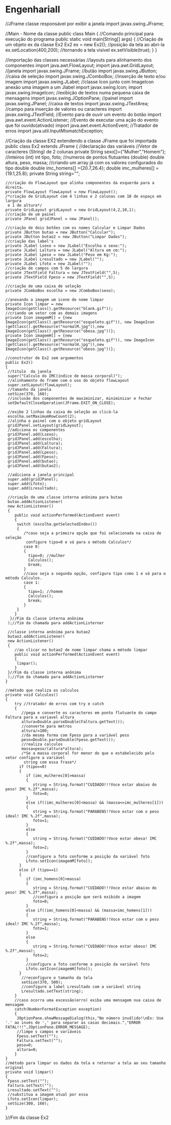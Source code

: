 # EngenhariaII


//JFrame classe responsável por exibir a janela
 import javax.swing.JFrame;
 
 //Main - Nome da classe
 public class Main
 {
    //Comando principal para execução do programa
    public static void main(String[] args)
    {
       //Criação de um objeto ex da classe Ex2
       Ex2 ex = new Ex2();
       //posição da tela ao abri-la
       ex.setLocation(400,200);
       //tornando a tela visível
       ex.setVisible(true);
    }
 }



//importação das classes necessárias
//layouts para alinhamento dos componentes
import java.awt.FlowLayout;
import java.awt.GridLayout;
//janela
import javax.swing.JFrame;
//butão
import javax.swing.JButton;
//caixa de seleção
import javax.swing.JComboBox;
//inserção de texto e/ou imagem
import javax.swing.JLabel;
//classe Icon junto com ImageIcon anexão uma imagem a um Jlabel
import javax.swing.Icon;
 import javax.swing.ImageIcon;
 //exibição de textos numa pequena caixa de mensagens
 import javax.swing.JOptionPane;
 //painel
 import javax.swing.JPanel;
 //caixa de textos
 import javax.swing.JTextArea;
 //campo para inserção de valores ou caracteres
 import javax.swing.JTextField;
 //Evento para de ouvir um evento do botão
 import java.awt.event.ActionListener;
 //Evento de executar uma ação do evento que foi ouvido(ativado)
 import java.awt.event.ActionEvent;
 //Tratador de erros
 import java.util.InputMismatchException;
 
 //Criação da classe EX2 extendendo a classe JFrame que foi importada
 public class Ex2 extends JFrame
 {
    //declaração das variáveis
    //Vetor de caracteres (String) de 2 colunas
    private String sexo[]={"Mulher","Homem"};
    //inteiros (int)
    int tipo, foto;
    //numeros de pontos flutuantes (double)
    double altura, peso, massa;
    //criando um array já com os valores configurados do tipo double
    double imc_homens[] ={20.7,26.4};
    double imc_mulheres[] ={19.1,25.8};
    private String string="";
 
    //criação do FlowLayout que alinha componentes da esquerda para a direita.
    private FlowLayout flowLayout = new FlowLayout();
    /*criação de GridLayout com 4 linhas e 2 colunas com 10 de espaço em largura
     e 1 de altura*/
    private GridLayout gridLayout = new GridLayout(4,2,10,1);
    //criação de um painel
    private JPanel gridJPanel = new JPanel();
 
    //criação de dois botões com os nomes Calcular e Limpar Dados
    private JButton butao = new JButton("Calcular");
    private JButton butao2 = new JButton("Limpar Dados");
    //criação das label's
    private JLabel Lsexo = new JLabel("Escolha o sexo:");
    private JLabel Laltura = new JLabel("Altura em cm:");
    private JLabel Lpeso = new JLabel("Peso em Kg:");
    private JLabel Lresultado = new JLabel("");
    private JLabel Lfoto = new JLabel("");
    //criação de campos com 5 de largura
    private JTextField Faltura = new JTextField("",5);
    private JTextField Fpeso = new JTextField("",5);
 
    //criação de uma caixa de seleção
    private JComboBox escolha = new JComboBox(sexo);
 
    //anexando a imagem um icone de nome limpar
    private Icon limpar = new ImageIcon(getClass().getResource("blank.gif"));
    //criando um vetor com as demais imagens
    private Icon imagemM[] = {new ImageIcon(getClass().getResource("esqueleto.gif")), new ImageIcon
    (getClass().getResource("normalM.jpg")),new ImageIcon(getClass().getResource("obesa.jpg"))};
    private Icon imagemH[] = {new ImageIcon(getClass().getResource("esqueleto.gif")), new ImageIcon
    (getClass().getResource("normalH.jpg")),new ImageIcon(getClass().getResource("obeso.jpg"))};
 
    //construtor de Ex2 sem argumentos
    public Ex2()
    {
     //título  da janela
     super("Calculo do IMC(índice de massa corporal)");
     //alinhamento do frame com o uso do objeto flowLayout
     super.setLayout(flowLayout);
     //tamanho da janela
     setSize(370, 160);
     //inclusão dos componentes de maximinizar, miniminizar e fechar
     setDefaultCloseOperation(JFrame.EXIT_ON_CLOSE);
 
     //exibe 2 linhas da caixa de seleção ao clicá-la
     escolha.setMaximumRowCount(2);
     //alinha o painel com o objeto gridLayout
     gridJPanel.setLayout(gridLayout);
     //adiciona os componentes
     gridJPanel.add(Lsexo);
     gridJPanel.add(escolha);
     gridJPanel.add(Laltura);
     gridJPanel.add(Faltura);
     gridJPanel.add(Lpeso);
     gridJPanel.add(Fpeso);
     gridJPanel.add(butao);
     gridJPanel.add(butao2);
 
     //adiciona a janela principal
     super.add(gridJPanel);
     super.add(Lfoto);
     super.add(Lresultado);
 
     //criação de uma classe interna anônima para butao
     butao.addActionListener(
     new ActionListener()
     {
        public void actionPerformed(ActionEvent event)
        {
         switch (escolha.getSelectedIndex())
         {
            /*caso seja a primeira opção que foi selecionada na caixa de seleção
             configure tipo=0 e vá para o método Calculos*/
            case 0:
            {
              tipo=0; //mulher
              Calculos();
              break;
            }
            //caso seja a segunda opção, configura tipo como 1 e vá para o método Calculos.
            case 1:
            {
              tipo=1; //homem
              Calculos();
              break;
            }
         }
        }
      }//Fim da classe interna anônima
     );//fim da chamada para addActionListerner
 
     //classe interna anônima para butao2
     butao2.addActionListener(
     new ActionListener()
     {
        //ao clicar no butao2 de nome limpar chama o método limpar
        public void actionPerformed(ActionEvent event)
        {
         limpar();
        }
     }//Fim da classe interna anônima
     );//fim da chamada para addActionListerner
    }
 
    //método que realiza os calculos
    private void Calculos()
    {
        try //tratador de erros com try e catch
        {
           //pega e converte os caracteres em ponto flutuante do campo Faltura para a variavel altura
           altura=Double.parseDouble(Faltura.getText());
           //converte para metros
           altura/=100;
           //da mesma forma com Fpeso para a variável peso
           peso=Double.parseDouble(Fpeso.getText());
           //realiza calculos
           massa=peso/(altura*altura);
           /*Se a massa corporal for menor do que o estabelecido pelo vetor configure a variável
            string com essa frase*/
          if (tipo==0)
          {
             if (imc_mulheres[0]>massa)
             {
                string = String.format("CUIDADO!!!Voce estar abaixo do peso! IMC %.2f",massa);
                foto=0;
             }
             else if((imc_mulheres[0]<massa) && (massa<=imc_mulheres[1]))
             {
                string = String.format("PARABENS!!Voce estar com o peso ideal! IMC %.2f",massa);
                foto=1;
             }
             else
             {
                string = String.format("CUIDADO!!Voce estar obesa! IMC %.2f",massa);
                foto=2;
             }
             //configure a foto conforme a posição da variável foto
             Lfoto.setIcon(imagemM[foto]);
          }
          else if (tipo==1)
          {
             if (imc_homens[0]>massa)
             {
                string = String.format("CUIDADO!!!Voce estar abaixo do peso! IMC %.2f",massa);
                //configura a posição que será exibido a imagem
                foto=0;
             }
             else if((imc_homens[0]<massa) && (massa<imc_homens[1]))
             {
                string = String.format("PARABENS!!Voce estar com o peso ideal! IMC %.2f",massa);
                foto=1;
             }
             else
             {
                string = String.format("CUIDADO!!Voce estar obeso! IMC %.2f",massa);
                foto=2;
             }
             //configure a foto conforme a posição da variável foto
             Lfoto.setIcon(imagemH[foto]);
          }
           //reconfigure o tamanho da tela
           setSize(370, 500);
           //configure a label Lresultado com a variável string
           Lresultado.setText(string);
        }
        //caso ocorra uma excessão(erro) exiba uma mensagem nua caixa de mensagem
        catch(NumberFormatException exception)
        {
         JOptionPane.showMessageDialog(this,"No número inválido!\nEx: Use '.' ao invés de ',' para separar as casas decimais.","ERROR FATAL!!!",JOptionPane.ERROR_MESSAGE);
         //limpe s campos e variáveis
         Fpeso.setText("");
         Faltura.setText("");
         peso=0;
         altura=0;
        }
    }
    //método para limpar os dados da tela e retornar a tela ao seu tamanho original
    private void limpar()
    {
     Fpeso.setText("");
     Faltura.setText("");
     Lresultado.setText("");
     //substitua a imagem atual por essa
     Lfoto.setIcon(limpar);
     setSize(300, 160);
    }
 }//Fim da classe Ex2

